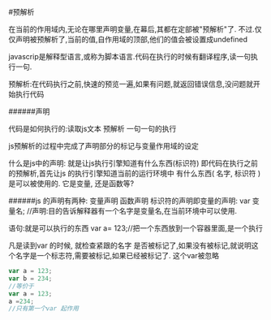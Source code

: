 #预解析

在当前的作用域内,无论在哪里声明变量,在幕后,其都在定部被"预解析"了. 不过.仅仅声明被预解析了,当前的值,自作用域的顶部,他们的值会被设置成undefined

javascrip是解释型语言,或称为脚本语言.代码在执行的时候有翻译程序,读一句执行一句.

预解析:在代码执行之前,快速的预览一遍,如果有问题,就返回错误信息,没问题就开始执行代码

######声明

代码是如何执行的:读取js文本 预解析 一句一句的执行

js预解析的过程中完成了声明部分的标记与变量作用域的设定

什么是js中的声明: 就是让js执行引擎知道有什么东西(标识符)
即代码在执行之前的预解析,首先让js 的执行引擎知道当前的运行环境中
有什么东西( 名字, 标识符 )是可以被使用的. 它是变量, 还是函数等? 

######js 的声明有两种: 变量声明 函数声明
标识符的声明即变量的声明: var 变量名; //声明:目的告诉解释器有一个名字是变量名,在当前环境中可以使用.

语句:就是可以执行的东西 var a= 123;//把一个东西放到一个容器里面,是一个执行

凡是读到var 的时候, 就检查紧跟的名字 是否被标记了,如果没有被标记,就说明这个名字是一个标志符,需要被标记,如果已经被标记了. 这个var被忽略

```javascript
var a = 123;
var b = 234;
//等价于
var a = 123;
a =234;
//只有第一个var 起作用
```
